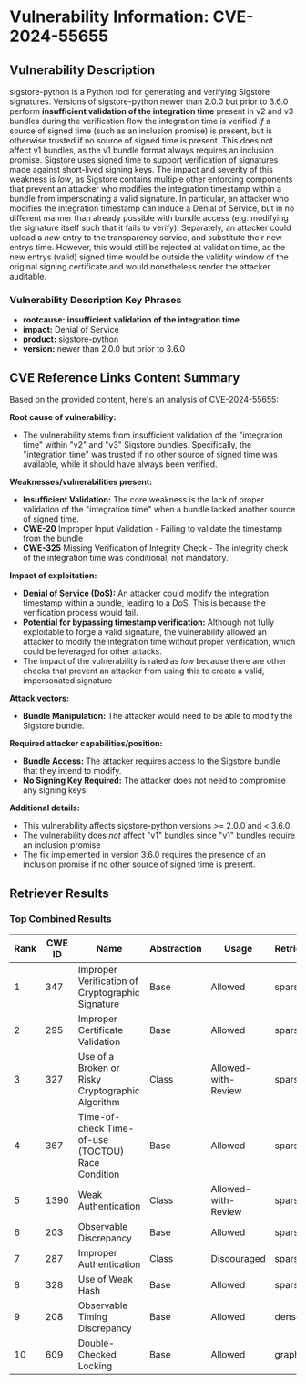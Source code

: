 # Vulnerability Information: CVE-2024-55655

## Vulnerability Description
sigstore-python is a Python tool for generating and verifying Sigstore signatures. Versions of sigstore-python newer than 2.0.0 but prior to 3.6.0 perform **insufficient validation of the integration time** present in v2 and v3 bundles during the verification flow the integration time is verified *if* a source of signed time (such as an inclusion promise) is present, but is otherwise trusted if no source of signed time is present. This does not affect v1 bundles, as the v1 bundle format always requires an inclusion promise. Sigstore uses signed time to support verification of signatures made against short-lived signing keys. The impact and severity of this weakness is *low*, as Sigstore contains multiple other enforcing components that prevent an attacker who modifies the integration timestamp within a bundle from impersonating a valid signature. In particular, an attacker who modifies the integration timestamp can induce a Denial of Service, but in no different manner than already possible with bundle access (e.g. modifying the signature itself such that it fails to verify). Separately, an attacker could upload a *new* entry to the transparency service, and substitute their new entrys time. However, this would still be rejected at validation time, as the new entrys (valid) signed time would be outside the validity window of the original signing certificate and would nonetheless render the attacker auditable.

### Vulnerability Description Key Phrases
- **rootcause:** **insufficient validation of the integration time**
- **impact:** Denial of Service
- **product:** sigstore-python
- **version:** newer than 2.0.0 but prior to 3.6.0

## CVE Reference Links Content Summary
Based on the provided content, here's an analysis of CVE-2024-55655:

**Root cause of vulnerability:**
- The vulnerability stems from insufficient validation of the "integration time" within "v2" and "v3" Sigstore bundles. Specifically, the "integration time" was trusted if no other source of signed time was available, while it should have always been verified.

**Weaknesses/vulnerabilities present:**
- **Insufficient Validation:** The core weakness is the lack of proper validation of the "integration time" when a bundle lacked another source of signed time.
- **CWE-20** Improper Input Validation - Failing to validate the timestamp from the bundle
- **CWE-325** Missing Verification of Integrity Check - The integrity check of the integration time was conditional, not mandatory.

**Impact of exploitation:**
- **Denial of Service (DoS):** An attacker could modify the integration timestamp within a bundle, leading to a DoS. This is because the verification process would fail.
- **Potential for bypassing timestamp verification:** Although not fully exploitable to forge a valid signature, the vulnerability allowed an attacker to modify the integration time without proper verification, which could be leveraged for other attacks.
- The impact of the vulnerability is rated as *low* because there are other checks that prevent an attacker from using this to create a valid, impersonated signature

**Attack vectors:**
- **Bundle Manipulation:** The attacker would need to be able to modify the Sigstore bundle.

**Required attacker capabilities/position:**
- **Bundle Access:** The attacker requires access to the Sigstore bundle that they intend to modify.
- **No Signing Key Required:** The attacker does not need to compromise any signing keys

**Additional details:**
- This vulnerability affects sigstore-python versions >= 2.0.0 and < 3.6.0.
- The vulnerability does *not* affect "v1" bundles since "v1" bundles require an inclusion promise
- The fix implemented in version 3.6.0 requires the presence of an inclusion promise if no other source of signed time is present.

## Retriever Results

### Top Combined Results

| Rank | CWE ID | Name | Abstraction | Usage  | Retrievers | Individual Scores |
|------|--------|------|-------------|-------|------------|-------------------|
| 1 | 347 | Improper Verification of Cryptographic Signature | Base | Allowed | sparse | 1.309 |
| 2 | 295 | Improper Certificate Validation | Base | Allowed | sparse | 1.136 |
| 3 | 327 | Use of a Broken or Risky Cryptographic Algorithm | Class | Allowed-with-Review | sparse | 1.125 |
| 4 | 367 | Time-of-check Time-of-use (TOCTOU) Race Condition | Base | Allowed | sparse | 1.122 |
| 5 | 1390 | Weak Authentication | Class | Allowed-with-Review | sparse | 1.121 |
| 6 | 203 | Observable Discrepancy | Base | Allowed | sparse | 1.094 |
| 7 | 287 | Improper Authentication | Class | Discouraged | sparse | 1.088 |
| 8 | 328 | Use of Weak Hash | Base | Allowed | sparse | 1.086 |
| 9 | 208 | Observable Timing Discrepancy | Base | Allowed | dense | 0.374 |
| 10 | 609 | Double-Checked Locking | Base | Allowed | graph | 0.002 |

